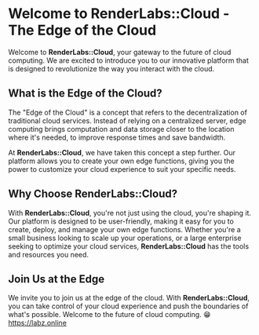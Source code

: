 # Welcome to RenderLabs::Cloud - The Edge of the Cloud

Welcome to **RenderLabs::Cloud**, your gateway to the future of cloud computing. We are excited to introduce you to our innovative platform that is designed to revolutionize the way you interact with the cloud. 

## What is the Edge of the Cloud?

The "Edge of the Cloud" is a concept that refers to the decentralization of traditional cloud services. Instead of relying on a centralized server, edge computing brings computation and data storage closer to the location where it's needed, to improve response times and save bandwidth. 

At **RenderLabs::Cloud**, we have taken this concept a step further. Our platform allows you to create your own edge functions, giving you the power to customize your cloud experience to suit your specific needs. 

## Why Choose RenderLabs::Cloud?

With **RenderLabs::Cloud**, you're not just using the cloud, you're shaping it. Our platform is designed to be user-friendly, making it easy for you to create, deploy, and manage your own edge functions. Whether you're a small business looking to scale up your operations, or a large enterprise seeking to optimize your cloud services, **RenderLabs::Cloud** has the tools and resources you need. 

## Join Us at the Edge

We invite you to join us at the edge of the cloud. With **RenderLabs::Cloud**, you can take control of your cloud experience and push the boundaries of what's possible. Welcome to the future of cloud computing. 😁
https://labz.online
